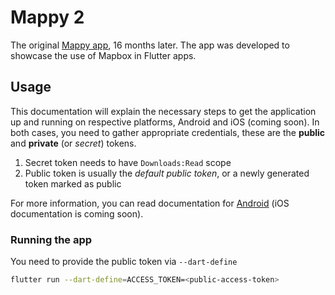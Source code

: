 # Mappy 2

The original [Mappy app](https://github.com/sunderee/Mappy), 16 months later. The app was developed to showcase the use of Mapbox in Flutter apps.

## Usage

This documentation will explain the necessary steps to get the application up and running on respective platforms, Android and iOS (coming soon). In both cases, you need to gather appropriate credentials, these are the **public** and **private** (or _secret_) tokens.

1. Secret token needs to have `Downloads:Read` scope
2. Public token is usually the _default public token_, or a newly generated token marked as public

For more information, you can read documentation for [Android](https://docs.mapbox.com/android/maps/guides/install/) (iOS documentation is coming soon).

### Running the app

You need to provide the public token via `--dart-define`

```bash
flutter run --dart-define=ACCESS_TOKEN=<public-access-token>
```